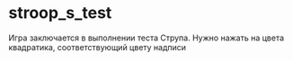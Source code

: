 # stroop_s_test
Игра заключается в выполнении теста Струпа. Нужно нажать на цвета квадратика, соответствующий цвету надписи
